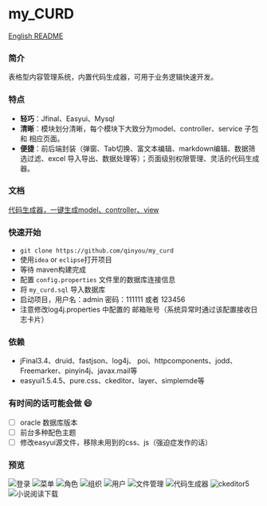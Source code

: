 my_CURD
===
[English README](https://github.com/qinyou/my_curd/blob/master/EN_README.md)

### 简介
表格型内容管理系统，内置代码生成器，可用于业务逻辑快速开发。 

### 特点
- **轻巧**：Jfinal、Easyui、Mysql
- **清晰**：模块划分清晰，每个模块下大致分为model、controller、service 子包 和 相应页面。
- **便捷**：前后端封装（弹窗、Tab切换、富文本编辑、markdown编辑、数据筛选过滤、excel 导入导出、数据处理等）；页面级别权限管理、灵活的代码生成器。

### 文档 
[代码生成器，一键生成model、controller、view](https://note.youdao.com/share/?id=0842cb7396c5c8d2f0593e16496364b8&type=note#/)

### 快速开始
- `git clone https://github.com/qinyou/my_curd`
- 使用`idea` or `eclipse`打开项目
- 等待 maven构建完成
- 配置 `config.properties` 文件里的数据库连接信息
- 将 `my_curd.sql` 导入数据库
- 启动项目，用户名：admin 密码：111111 或者 123456
- 注意修改log4j.properties 中配置的 邮箱账号（系统异常时通过该配置接收日志卡片）
 
### 依赖
- jFinal3.4、druid、fastjson、log4j、 poi、httpcomponents、jodd、Freemarker、pinyin4j、javax.mail等
- easyui1.5.4.5、pure.css、ckeditor、layer、simplemde等 

### 有时间的话可能会做 :smile:
- [ ] oracle 数据库版本
- [ ] 前台多种配色主题
- [ ] 修改easyui源文件，移除未用到的css、js（强迫症发作的话）

### 预览
![登录](https://raw.githubusercontent.com/qinyou/my_curd/master/preview/login.png)
![菜单](https://raw.githubusercontent.com/qinyou/my_curd/master/preview/menu.png)
![角色](https://raw.githubusercontent.com/qinyou/my_curd/master/preview/role.png)
![组织](https://raw.githubusercontent.com/qinyou/my_curd/master/preview/org.png)
![用户](https://raw.githubusercontent.com/qinyou/my_curd/master/preview/user.png)
![文件管理](https://raw.githubusercontent.com/qinyou/my_curd/master/preview/file.png)
![代码生成器](https://raw.githubusercontent.com/qinyou/my_curd/master/preview/codegen.png)
![ckeditor5](https://raw.githubusercontent.com/qinyou/my_curd/master/preview/ck5.png)
![小说阅读下载](https://raw.githubusercontent.com/qinyou/my_curd/master/preview/novel.png)
